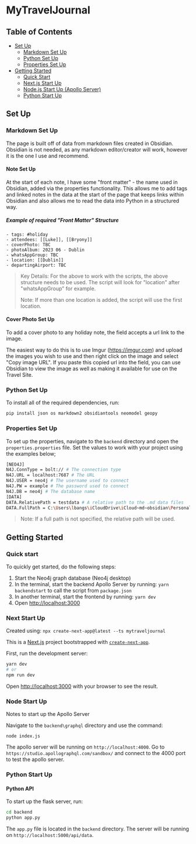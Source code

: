 # MyTravelJournal

## Table of Contents

- [Set Up](#set-up)
  - [Markdown Set Up](#markdown-set-up)
  - [Python Set Up](#python-set-up)
  - [Properties Set Up](#properties-set-up)
- [Getting Started](#getting-started)
  - [Quick Start](#quick-start)
  - [Next.js Start Up](#next-start-up)
  - [Node.js Start Up (Apollo Server)](#node-start-up)
  - [Python Start Up](#python-start-up)

## Set Up

### Markdown Set Up

The page is built off of data from markdown files created in Obsidian. Obsidian is not needed, as any markdown editor/creator will work, however it is the one I use and recommend.

#### Note Set Up

At the start of each note, I have some "front matter" - the name used in Obsidian, added via the properties functionality. This allows me to add tags and linked notes in the data at the start of the page that keeps links within Obsidian and also allows me to read the data into Python in a structured way.

##### Example of required "Front Matter" Structure

```JS
- tags: #holiday
- attendees: [[Luke]], [[Bryony]]
- coverPhoto: TBC
- photoAlbum: 2023 06 - Dublin
- whatsAppGroup: TBC
- location: [[Dublin]]
- departingAirport: TBC
```

> Key Details: For the above to work with the scripts, the above structure needs to be used. The script will look for "location" after "whatsAppGroup" for example.
>
> Note: If more than one location is added, the script will use the first location.

#### Cover Photo Set Up

To add a cover photo to any holiday note, the field accepts a url link to the image.

The easiest way to do this is to use Imgur (<https://imgur.com>) and upload the images you wish to use and then right click on the image and select "Copy image URL". If you paste this copied url into the field, you can use Obsidian to view the image as well as making it available for use on the Travel Site.

### Python Set Up

To install all of the required dependencies, run:

```bash
pip install json os markdown2 obsidiantools neomodel geopy
```

### Properties Set Up

To set up the properties, navigate to the `backend` directory and open the `properties.properties` file. Set the values to work with your project using the examples below;

```bash
[NEO4J]
N4J.ConnType = bolt:// # The connection type
N4J.URL = localhost:7687 # The URL
N4J.USER = neo4j # The username used to connect
N4J.PW = example # The password used to connect
N4J.DB = neo4j # The database name
[DATA]
DATA.RelativePath = testdata # A relative path to the .md data files
DATA.FullPath = C:\Users\lbangs\iCloudDrive\iCloud~md~obsidian\Personal Notes # The full path to the .md data files
```

> Note: If a full path is not specified, the relative path will be used.

## Getting Started

### Quick start

To quickly get started, do the following steps:

1. Start the Neo4j graph database (Neo4j desktop)
2. In the terminal, start the backend Apollo Server by running: `yarn backendstart` to call the script from `package.json`
3. In another terminal, start the frontend by running: `yarn dev`
4. Open [http://localhost:3000](http://localhost:3000)

### Next Start Up

Created using: `npx create-next-app@latest --ts mytraveljournal`

This is a [Next.js](https://nextjs.org/) project bootstrapped with [`create-next-app`](https://github.com/vercel/next.js/tree/canary/packages/create-next-app).

First, run the development server:

```bash
yarn dev
# or
npm run dev
```

Open [http://localhost:3000](http://localhost:3000) with your browser to see the result.

### Node Start Up

Notes to start up the Apollo Server

Navigate to the `backend\graphql` directory and use the command:

`node index.js`

The apollo server will be running on `http://localhost:4000`. Go to `https://studio.apollographql.com/sandbox/` and connect to the 4000 port to test the apollo server.

### Python Start Up

#### Python API

To start up the flask server, run:

```bash
cd backend
python app.py
```

The `app.py` file is located in the `backend` directory. The server will be running on `http://localhost:5000/api/data`.
